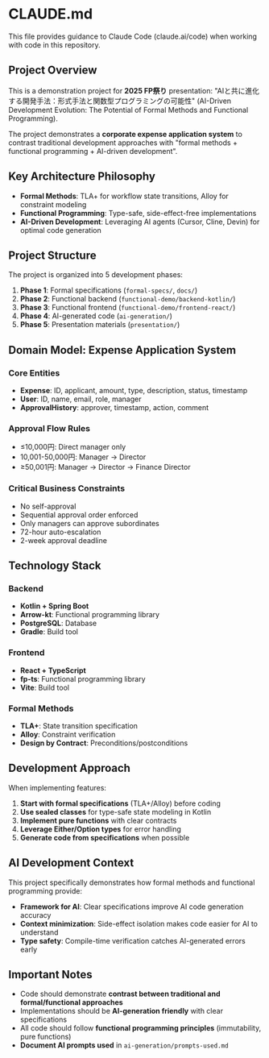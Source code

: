 # CLAUDE.md

This file provides guidance to Claude Code (claude.ai/code) when working with code in this repository.

## Project Overview

This is a demonstration project for **2025 FP祭り** presentation: "AIと共に進化する開発手法：形式手法と関数型プログラミングの可能性" (AI-Driven Development Evolution: The Potential of Formal Methods and Functional Programming).

The project demonstrates a **corporate expense application system** to contrast traditional development approaches with "formal methods + functional programming + AI-driven development".

## Key Architecture Philosophy

- **Formal Methods**: TLA+ for workflow state transitions, Alloy for constraint modeling
- **Functional Programming**: Type-safe, side-effect-free implementations
- **AI-Driven Development**: Leveraging AI agents (Cursor, Cline, Devin) for optimal code generation

## Project Structure

The project is organized into 5 development phases:

1. **Phase 1**: Formal specifications (`formal-specs/`, `docs/`)
2. **Phase 2**: Functional backend (`functional-demo/backend-kotlin/`)
3. **Phase 3**: Functional frontend (`functional-demo/frontend-react/`)
4. **Phase 4**: AI-generated code (`ai-generation/`)
5. **Phase 5**: Presentation materials (`presentation/`)

## Domain Model: Expense Application System

### Core Entities
- **Expense**: ID, applicant, amount, type, description, status, timestamp
- **User**: ID, name, email, role, manager
- **ApprovalHistory**: approver, timestamp, action, comment

### Approval Flow Rules
- ≤10,000円: Direct manager only
- 10,001-50,000円: Manager → Director
- ≥50,001円: Manager → Director → Finance Director

### Critical Business Constraints
- No self-approval
- Sequential approval order enforced
- Only managers can approve subordinates
- 72-hour auto-escalation
- 2-week approval deadline

## Technology Stack

### Backend
- **Kotlin + Spring Boot**
- **Arrow-kt**: Functional programming library
- **PostgreSQL**: Database
- **Gradle**: Build tool

### Frontend
- **React + TypeScript**
- **fp-ts**: Functional programming library
- **Vite**: Build tool

### Formal Methods
- **TLA+**: State transition specification
- **Alloy**: Constraint verification
- **Design by Contract**: Preconditions/postconditions

## Development Approach

When implementing features:

1. **Start with formal specifications** (TLA+/Alloy) before coding
2. **Use sealed classes** for type-safe state modeling in Kotlin
3. **Implement pure functions** with clear contracts
4. **Leverage Either/Option types** for error handling
5. **Generate code from specifications** when possible

## AI Development Context

This project specifically demonstrates how formal methods and functional programming provide:
- **Framework for AI**: Clear specifications improve AI code generation accuracy
- **Context minimization**: Side-effect isolation makes code easier for AI to understand
- **Type safety**: Compile-time verification catches AI-generated errors early

## Important Notes

- Code should demonstrate **contrast between traditional and formal/functional approaches**
- Implementations should be **AI-generation friendly** with clear specifications
- All code should follow **functional programming principles** (immutability, pure functions)
- **Document AI prompts used** in `ai-generation/prompts-used.md`